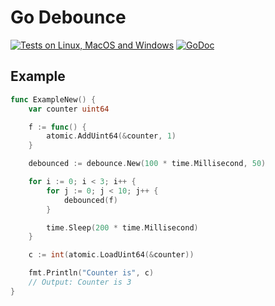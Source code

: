 # Go Debounce

[![Tests on Linux, MacOS and Windows](https://github.com/qpoint-io/debounce/workflows/Test/badge.svg)](https://github.com/qpoint-io/debounce/actions?query=workflow:Test)
[![GoDoc](https://godoc.org/github.com/qpoint-io/debounce?status.svg)](https://godoc.org/github.com/qpoint-io/debounce)

## Example

```go
func ExampleNew() {
	var counter uint64

	f := func() {
		atomic.AddUint64(&counter, 1)
	}

	debounced := debounce.New(100 * time.Millisecond, 50)

	for i := 0; i < 3; i++ {
		for j := 0; j < 10; j++ {
			debounced(f)
		}

		time.Sleep(200 * time.Millisecond)
	}

	c := int(atomic.LoadUint64(&counter))

	fmt.Println("Counter is", c)
	// Output: Counter is 3
}
```

